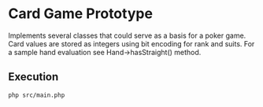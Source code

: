# Card Game Prototype

Implements several classes that could serve as a basis for a poker game. Card values are stored as integers using bit encoding for rank and suits. For a sample hand evaluation see Hand->hasStraight() method.

## Execution

```
php src/main.php
```
